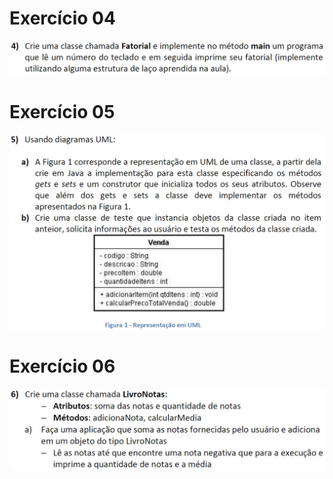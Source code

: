 # Exercício 04

![Imagem do Exercício 04](https://github.com/johnesthomas/lista-exercicios-ufrpe-java-poo/blob/master/exercicio04/imagem-exercicio/imagem-exercicio04.jpg)

# Exercício 05

![Imagem do Exercício 05](https://github.com/johnesthomas/lista-exercicios-ufrpe-java-poo/blob/master/exercicio05/imagem-exercicio/imagem-exercicio05.jpg)

# Exercício 06

![Imagem do Exercício 06](https://github.com/johnesthomas/lista-exercicios-ufrpe-java-poo/blob/master/exercicio06/imagem-exercicio/imagem-exercicio06.jpg)

